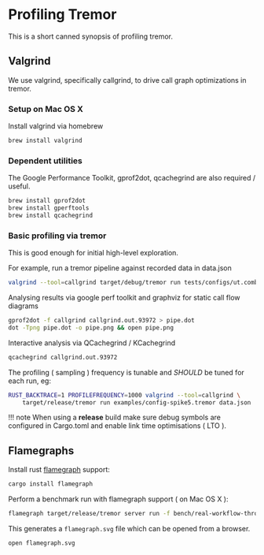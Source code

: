 # Profiling Tremor

This is a short canned synopsis of profiling tremor.

## Valgrind

We use valgrind, specifically callgrind, to drive call graph optimizations in tremor.

### Setup on Mac OS X

Install valgrind via homebrew

```bash
brew install valgrind
```

### Dependent utilities

The Google Performance Toolkit, gprof2dot, qcachegrind are also required / useful.

```bash
brew install gprof2dot
brew install gperftools
brew install qcachegrind
```

### Basic profiling via tremor

This is good enough for initial high-level exploration.

For example, run a tremor pipeline against recorded data in data.json

```bash
valgrind --tool=callgrind target/debug/tremor run tests/configs/ut.combine3-op.yaml data.json
```

Analysing results via google perf toolkit and graphviz for static call flow diagrams

```bash
gprof2dot -f callgrind callgrind.out.93972 > pipe.dot
dot -Tpng pipe.dot -o pipe.png && open pipe.png
```

Interactive analysis via QCachegrind / KCachegrind

```bash
qcachegrind callgrind.out.93972
```

The profiling ( sampling ) frequency is tunable and _SHOULD_ be tuned for each run, eg:

```bash
RUST_BACKTRACE=1 PROFILEFREQUENCY=1000 valgrind --tool=callgrind \
    target/release/tremor run examples/config-spike5.tremor data.json
```

!!! note
    When using a **release** build make sure debug symbols are configured in Cargo.toml and enable link time optimisations ( LTO ).

## Flamegraphs

Install rust [flamegraph](https://github.com/flamegraph-rs/flamegraph#systems-performance-work-guided-by-flamegraphs) support:

```bash
cargo install flamegraph
```

Perform a benchmark run with flamegraph support ( on Mac OS X ):

```bash
flamegraph target/release/tremor server run -f bench/real-workflow-througput-json.yaml bench/link.yaml
```

This generates a `flamegraph.svg` file which can be opened from a browser.

```bash
open flamegraph.svg
```
